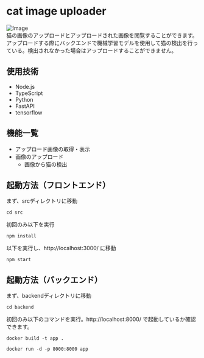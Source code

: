 # cat image uploader
![Image](https://github.com/user-attachments/assets/79a84041-311b-4141-8a94-e637e1494c75)  
猫の画像のアップロードとアップロードされた画像を閲覧することができます。  
アップロードする際にバックエンドで機械学習モデルを使用して猫の検出を行っている。検出されなかった場合はアップロードすることができません。

## 使用技術
- Node.js  
- TypeScript  
- Python  
- FastAPI  
- tensorflow

## 機能一覧
- アップロード画像の取得・表示
- 画像のアップロード
  - 画像から猫の検出

## 起動方法（フロントエンド）
まず、srcディレクトリに移動
```cd
cd src
```
初回のみ以下を実行
```install
npm install
```
以下を実行し、http://localhost:3000/ に移動
```start
npm start
```
## 起動方法（バックエンド）
まず、backendディレクトリに移動
```cd
cd backend
```
初回のみ以下のコマンドを実行。http://localhost:8000/ で起動しているか確認できます。
```docker
docker build -t app .
```
```docker2
docker run -d -p 8000:8000 app
```
